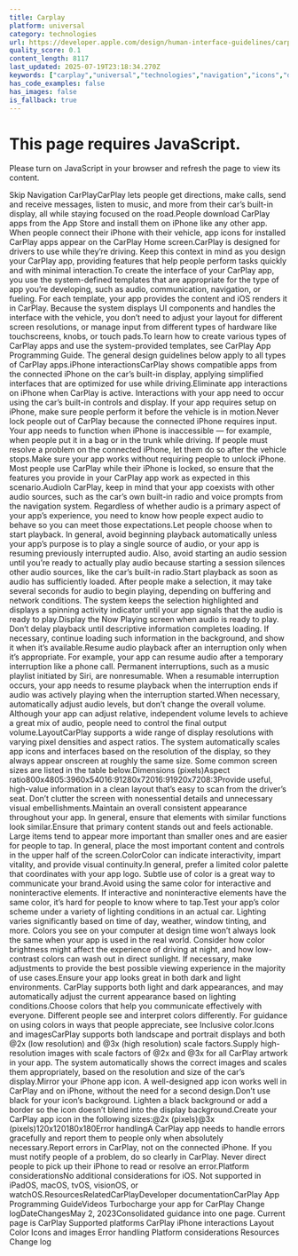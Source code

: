 ```yaml
---
title: Carplay
platform: universal
category: technologies
url: https://developer.apple.com/design/human-interface-guidelines/carplay
quality_score: 0.1
content_length: 8117
last_updated: 2025-07-19T23:18:34.270Z
keywords: ["carplay","universal","technologies","navigation","icons","design","interface","system","layout","input","controls","motion","selection","visual","color","images"]
has_code_examples: false
has_images: false
is_fallback: true
---
```


# This page requires JavaScript.

Please turn on JavaScript in your browser and refresh the page to view its content.

Skip Navigation CarPlayCarPlay lets people get directions, make calls, send and receive messages, listen to music, and more from their car’s built-in display, all while staying focused on the road.People download CarPlay apps from the App Store and install them on iPhone like any other app. When people connect their iPhone with their vehicle, app icons for installed CarPlay apps appear on the CarPlay Home screen.CarPlay is designed for drivers to use while they’re driving. Keep this context in mind as you design your CarPlay app, providing features that help people perform tasks quickly and with minimal interaction.To create the interface of your CarPlay app, you use the system-defined templates that are appropriate for the type of app you’re developing, such as audio, communication, navigation, or fueling. For each template, your app provides the content and iOS renders it in CarPlay. Because the system displays UI components and handles the interface with the vehicle, you don’t need to adjust your layout for different screen resolutions, or manage input from different types of hardware like touchscreens, knobs, or touch pads.To learn how to create various types of CarPlay apps and use the system-provided templates, see CarPlay App Programming Guide. The general design guidelines below apply to all types of CarPlay apps.iPhone interactionsCarPlay shows compatible apps from the connected iPhone on the car’s built-in display, applying simplified interfaces that are optimized for use while driving.Eliminate app interactions on iPhone when CarPlay is active. Interactions with your app need to occur using the car’s built-in controls and display. If your app requires setup on iPhone, make sure people perform it before the vehicle is in motion.Never lock people out of CarPlay because the connected iPhone requires input. Your app needs to function when iPhone is inaccessible — for example, when people put it in a bag or in the trunk while driving. If people must resolve a problem on the connected iPhone, let them do so after the vehicle stops.Make sure your app works without requiring people to unlock iPhone. Most people use CarPlay while their iPhone is locked, so ensure that the features you provide in your CarPlay app work as expected in this scenario.AudioIn CarPlay, keep in mind that your app coexists with other audio sources, such as the car’s own built-in radio and voice prompts from the navigation system. Regardless of whether audio is a primary aspect of your app’s experience, you need to know how people expect audio to behave so you can meet those expectations.Let people choose when to start playback. In general, avoid beginning playback automatically unless your app’s purpose is to play a single source of audio, or your app is resuming previously interrupted audio. Also, avoid starting an audio session until you’re ready to actually play audio because starting a session silences other audio sources, like the car’s built-in radio.Start playback as soon as audio has sufficiently loaded. After people make a selection, it may take several seconds for audio to begin playing, depending on buffering and network conditions. The system keeps the selection highlighted and displays a spinning activity indicator until your app signals that the audio is ready to play.Display the Now Playing screen when audio is ready to play. Don’t delay playback until descriptive information completes loading. If necessary, continue loading such information in the background, and show it when it’s available.Resume audio playback after an interruption only when it’s appropriate. For example, your app can resume audio after a temporary interruption like a phone call. Permanent interruptions, such as a music playlist initiated by Siri, are nonresumable. When a resumable interruption occurs, your app needs to resume playback when the interruption ends if audio was actively playing when the interruption started.When necessary, automatically adjust audio levels, but don’t change the overall volume. Although your app can adjust relative, independent volume levels to achieve a great mix of audio, people need to control the final output volume.LayoutCarPlay supports a wide range of display resolutions with varying pixel densities and aspect ratios. The system automatically scales app icons and interfaces based on the resolution of the display, so they always appear onscreen at roughly the same size. Some common screen sizes are listed in the table below.Dimensions (pixels)Aspect ratio800x4805:3960x54016:91280x72016:91920x7208:3Provide useful, high-value information in a clean layout that’s easy to scan from the driver’s seat. Don’t clutter the screen with nonessential details and unnecessary visual embellishments.Maintain an overall consistent appearance throughout your app. In general, ensure that elements with similar functions look similar.Ensure that primary content stands out and feels actionable. Large items tend to appear more important than smaller ones and are easier for people to tap. In general, place the most important content and controls in the upper half of the screen.ColorColor can indicate interactivity, impart vitality, and provide visual continuity.In general, prefer a limited color palette that coordinates with your app logo. Subtle use of color is a great way to communicate your brand.Avoid using the same color for interactive and noninteractive elements. If interactive and noninteractive elements have the same color, it’s hard for people to know where to tap.Test your app’s color scheme under a variety of lighting conditions in an actual car. Lighting varies significantly based on time of day, weather, window tinting, and more. Colors you see on your computer at design time won’t always look the same when your app is used in the real world. Consider how color brightness might affect the experience of driving at night, and how low-contrast colors can wash out in direct sunlight. If necessary, make adjustments to provide the best possible viewing experience in the majority of use cases.Ensure your app looks great in both dark and light environments. CarPlay supports both light and dark appearances, and may automatically adjust the current appearance based on lighting conditions.Choose colors that help you communicate effectively with everyone. Different people see and interpret colors differently. For guidance on using colors in ways that people appreciate, see Inclusive color.Icons and imagesCarPlay supports both landscape and portrait displays and both @2x (low resolution) and @3x (high resolution) scale factors.Supply high-resolution images with scale factors of @2x and @3x for all CarPlay artwork in your app. The system automatically shows the correct images and scales them appropriately, based on the resolution and size of the car’s display.Mirror your iPhone app icon. A well-designed app icon works well in CarPlay and on iPhone, without the need for a second design.Don’t use black for your icon’s background. Lighten a black background or add a border so the icon doesn’t blend into the display background.Create your CarPlay app icon in the following sizes:@2x (pixels)@3x (pixels)120x120180x180Error handlingA CarPlay app needs to handle errors gracefully and report them to people only when absolutely necessary.Report errors in CarPlay, not on the connected iPhone. If you must notify people of a problem, do so clearly in CarPlay. Never direct people to pick up their iPhone to read or resolve an error.Platform considerationsNo additional considerations for iOS. Not supported in iPadOS, macOS, tvOS, visionOS, or watchOS.ResourcesRelatedCarPlayDeveloper documentationCarPlay App Programming GuideVideos Turbocharge your app for CarPlay Change logDateChangesMay 2, 2023Consolidated guidance into one page. Current page is CarPlay Supported platforms CarPlay iPhone interactions Layout Color Icons and images Error handling Platform considerations Resources Change log